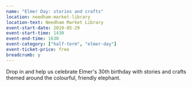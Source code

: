 ```yaml
---
name: "Elmer Day: stories and crafts"
location: needham-market-library
location-text: Needham Market Library
event-start-date: 2019-05-29
event-start-time: 1430
event-end-time: 1630
event-category: ["half-term", "elmer-day"]
event-ticket-price: free
breadcrumb: y
---
```


Drop in and help us celebrate Elmer's 30th birthday with stories and crafts themed around the colourful, friendly elephant.
